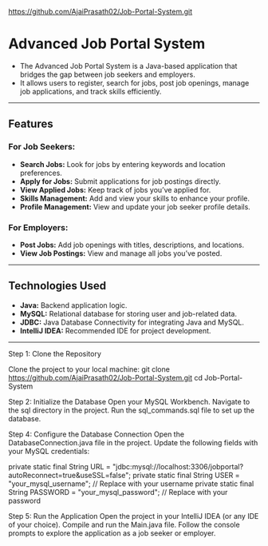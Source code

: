 https://github.com/AjaiPrasath02/Job-Portal-System.git

# Advanced Job Portal System

* The Advanced Job Portal System is a Java-based application that bridges the gap between job seekers and employers.
* It allows users to register, search for jobs, post job openings, manage job applications, and track skills efficiently.

---

## Features

### For Job Seekers:
- **Search Jobs:** Look for jobs by entering keywords and location preferences.
- **Apply for Jobs:** Submit applications for job postings directly.
- **View Applied Jobs:** Keep track of jobs you’ve applied for.
- **Skills Management:** Add and view your skills to enhance your profile.
- **Profile Management:** View and update your job seeker profile details.

### For Employers:
- **Post Jobs:** Add job openings with titles, descriptions, and locations.
- **View Job Postings:** View and manage all jobs you’ve posted.

---

## Technologies Used
- **Java:** Backend application logic.
- **MySQL:** Relational database for storing user and job-related data.
- **JDBC:** Java Database Connectivity for integrating Java and MySQL.
- **IntelliJ IDEA:** Recommended IDE for project development.

---

Step 1: Clone the Repository

Clone the project to your local machine:
git clone https://github.com/AjaiPrasath02/Job-Portal-System.git
cd Job-Portal-System


Step 2: Initialize the Database
Open your MySQL Workbench.
Navigate to the sql directory in the project.
Run the sql_commands.sql file to set up the database.

Step 4: Configure the Database Connection
Open the DatabaseConnection.java file in the project.
Update the following fields with your MySQL credentials:

private static final String URL = "jdbc:mysql://localhost:3306/jobportal?autoReconnect=true&useSSL=false";
private static final String USER = "your_mysql_username"; // Replace with your username
private static final String PASSWORD = "your_mysql_password"; // Replace with your password

Step 5: Run the Application
Open the project in your IntelliJ IDEA (or any IDE of your choice).
Compile and run the Main.java file.
Follow the console prompts to explore the application as a job seeker or employer.
